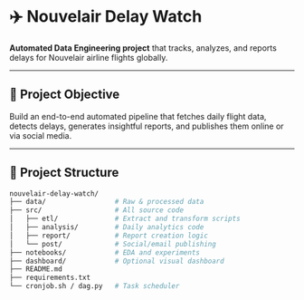 # ✈️ Nouvelair Delay Watch

**Automated Data Engineering project** that tracks, analyzes, and reports delays for Nouvelair airline flights globally.

---

## 🚀 Project Objective

Build an end-to-end automated pipeline that fetches daily flight data, detects delays, generates insightful reports, and publishes them online or via social media.

---

## 📁 Project Structure

```bash
nouvelair-delay-watch/
├── data/                 # Raw & processed data
├── src/                  # All source code
│   ├── etl/              # Extract and transform scripts
│   ├── analysis/         # Daily analytics code
│   ├── report/           # Report creation logic
│   └── post/             # Social/email publishing
├── notebooks/            # EDA and experiments
├── dashboard/            # Optional visual dashboard
├── README.md
├── requirements.txt
└── cronjob.sh / dag.py   # Task scheduler
```
